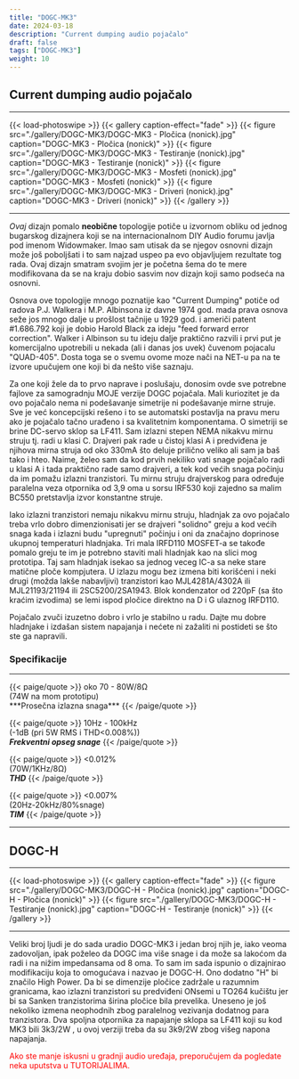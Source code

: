 ```yaml
---
title: "DOGC-MK3"
date: 2024-03-18
description: "Current dumping audio pojačalo"
draft: false
tags: ["DOGC-MK3"]
weight: 10
---
```

## Current dumping audio pojačalo
<hr>
{{< load-photoswipe >}}
{{< gallery caption-effect="fade" >}}
  {{< figure src="./gallery/DOGC-MK3/DOGC-MK3 - Pločica (nonick).jpg" caption="DOGC-MK3 - Pločica (nonick)" >}}
  {{< figure src="./gallery/DOGC-MK3/DOGC-MK3 - Testiranje (nonick).jpg" caption="DOGC-MK3 - Testiranje (nonick)" >}}
  {{< figure src="./gallery/DOGC-MK3/DOGC-MK3 - Mosfeti (nonick).jpg" caption="DOGC-MK3 - Mosfeti (nonick)" >}}
  {{< figure src="./gallery/DOGC-MK3/DOGC-MK3 - Driveri (nonick).jpg" caption="DOGC-MK3 - Driveri (nonick)" >}}
{{< /gallery >}}
<hr>

*Ovaj* dizajn pomalo **neobične** topologije potiče u izvornom obliku od jednog bugarskog dizajnera koji se na internacionalnom DIY Audio forumu javlja pod imenom Widowmaker. Imao sam utisak da se njegov osnovni dizajn može još poboljšati i to sam najzad uspeo pa evo objavljujem rezultate tog rada. Ovaj dizajn smatram svojim jer je početna šema do te mere modifikovana da se na kraju dobio sasvim nov dizajn koji samo podseća na osnovni.

Osnova ove topologije mnogo poznatije kao "Current Dumping" potiče od radova P.J. Walkera i M.P. Albinsona iz davne 1974 god. mada prava osnova seže jos mnogo dalje u prošlost tačnije u 1929 god. i američi patent #1.686.792 koji je dobio Harold Black za ideju "feed forward error correction". Walker i Albinson su tu ideju dalje praktično razvili i prvi put je komercijalno upotrebili u nekada (ali i danas jos uvek) čuvenom pojacalu "QUAD-405". Dosta toga se o svemu ovome moze nači na NET-u pa na te izvore upučujem one koji bi da nešto više saznaju.

Za one koji žele da to prvo naprave i poslušaju, donosim ovde sve potrebne fajlove za samogradnju MOJE verzije DOGC pojačala. Mali kuriozitet je da ovo pojačalo nema ni podešavanje simetrije ni podešavanje mirne struje. Sve je već koncepcijski rešeno i to se automatski postavlja na pravu meru ako je pojačalo tačno urađeno i sa kvalitetnim komponentama. O simetriji se brine DC-servo sklop sa LF411. Sam izlazni stepen NEMA nikakvu mirnu struju tj. radi u klasi C. Drajveri pak rade u čistoj klasi A i predviđena je njihova mirna struja od oko 330mA što deluje prilično veliko ali sam ja baš tako i hteo. Naime, želeo sam da kod prvih nekiliko vati snage pojačalo radi u klasi A i tada praktično rade samo drajveri, a tek kod većih snaga počinju da im pomažu izlazni tranzistori. Tu mirnu struju drajverskog para određuje paralelna veza otpornika od 3,9 oma u sorsu IRF530 koji zajedno sa malim BC550 pretstavlja izvor konstantne struje.

Iako izlazni tranzistori nemaju nikakvu mirnu struju, hladnjak za ovo pojačalo treba vrlo dobro dimenzionisati jer se drajveri "solidno" greju a kod većih snaga kada i izlazni budu "upregnuti" počinju i oni da značajno doprinose ukupnoj temperaturi hladnjaka. Tri mala IRFD110 MOSFET-a se takođe pomalo greju te im je potrebno staviti mali hladnjak kao na slici mog prototipa. Taj sam hladnjak isekao sa jednog veceg IC-a sa neke stare matične ploče kompjutera. U izlazu mogu bez izmena biti korišćeni i neki drugi (možda lakše nabavljivi) tranzistori kao MJL4281A/4302A ili MJL21193/21194 ili 2SC5200/2SA1943. Blok kondenzator od 220pF (sa što kraćim izvodima) se lemi ispod pločice direktno na D i G ulaznog IRFD110.

Pojačalo zvuči izuzetno dobro i vrlo je stabilno u radu. Dajte mu dobre hladnjake i izdašan sistem napajanja i nećete ni zažaliti ni postideti se što ste ga napravili.

### Specifikacije
<hr>
{{< paige/quote >}}
oko 70 - 80W/8Ω<br>(74W na mom prototipu)<br>***Prosečna izlazna snaga***
{{< /paige/quote >}}

{{< paige/quote >}}
10Hz - 100kHz<br>(-1dB (pri 5W RMS i THD<0.008%))<br>***Frekventni opseg snage***
{{< /paige/quote >}}

{{< paige/quote >}}
<0.012%<br>(70W/1KHz/8Ω)<br>***THD***
{{< /paige/quote >}}

{{< paige/quote >}}
<0.007%<br>(20Hz-20kHz/80%snage)<br>***TIM***
{{< /paige/quote >}}
<hr>

## DOGC-H

<hr>
{{< load-photoswipe >}}
{{< gallery caption-effect="fade" >}}
  {{< figure src="./gallery/DOGC-MK3/DOGC-H - Pločica (nonick).jpg" caption="DOGC-H - Pločica (nonick)" >}}
  {{< figure src="./gallery/DOGC-MK3/DOGC-H - Testiranje (nonick).jpg" caption="DOGC-H - Testiranje (nonick)" >}}
{{< /gallery >}}
<hr>

Veliki broj ljudi je do sada uradio DOGC-MK3 i jedan broj njih je, iako veoma zadovoljan, ipak poželeo da DOGC ima više snage i da može sa lakoćom da radi i na nižim impedansama od 8 oma. To sam im sada ispunio o dizajnirao modifikaciju koja to omogućava i nazvao je DOGC-H. Ono dodatno "H" bi značilo High Power. Da bi se dimenzije pločice zadržale u razumnim granicama, kao izlazni tranzistori su predviđeni ONsemi u TO264 kučištu jer bi sa Sanken tranzistorima širina pločice bila prevelika. Uneseno je još nekoliko izmena neophodnih zbog paralelnog vezivanja dodatnog para tranzistora. Dva spoljna otpornika za napajanje sklopa sa LF411 koji su kod MK3 bili 3k3/2W , u ovoj verziji treba da su 3k9/2W zbog višeg napona napajanja.

<p style="color: red;" class="text-center">Ako ste manje iskusni u gradnji audio uređaja, preporučujem da pogledate neka uputstva u TUTORIJALIMA.</p>

